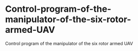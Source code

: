 # Control-program-of-the-manipulator-of-the-six-rotor-armed-UAV
Control program of the manipulator of the six rotor armed UAV
